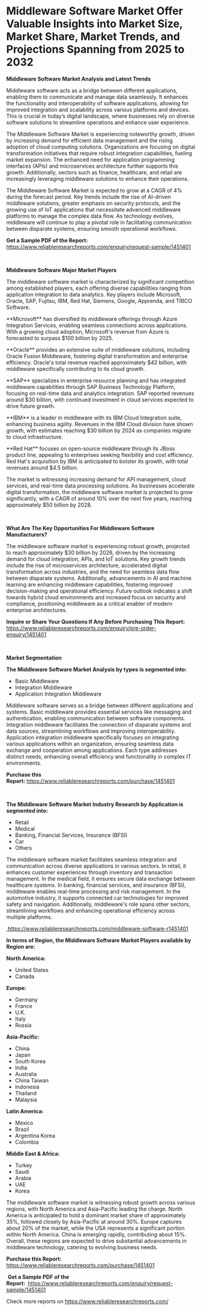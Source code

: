 <p><h1>Middleware Software Market Offer Valuable Insights into Market Size, Market Share, Market Trends, and Projections Spanning from 2025 to 2032</h1></p><p><strong>Middleware Software Market Analysis and Latest Trends</strong></p>
<p><p>Middleware software acts as a bridge between different applications, enabling them to communicate and manage data seamlessly. It enhances the functionality and interoperability of software applications, allowing for improved integration and scalability across various platforms and devices. This is crucial in today’s digital landscape, where businesses rely on diverse software solutions to streamline operations and enhance user experience.</p><p>The Middleware Software Market is experiencing noteworthy growth, driven by increasing demand for efficient data management and the rising adoption of cloud computing solutions. Organizations are focusing on digital transformation initiatives that require robust integration capabilities, fueling market expansion. The enhanced need for application programming interfaces (APIs) and microservices architecture further supports this growth. Additionally, sectors such as finance, healthcare, and retail are increasingly leveraging middleware solutions to enhance their operations.</p><p>The Middleware Software Market is expected to grow at a CAGR of 4% during the forecast period. Key trends include the rise of AI-driven middleware solutions, greater emphasis on security protocols, and the growing use of IoT applications that necessitate advanced middleware platforms to manage the complex data flow. As technology evolves, middleware will continue to play a pivotal role in facilitating communication between disparate systems, ensuring smooth operational workflows.</p></p>
<p><strong>Get a Sample PDF of the Report:&nbsp;</strong> <a href="https://www.reliableresearchreports.com/enquiry/request-sample/1451401?utm_campaign=2203&utm_medium=2&utm_source=Github&utm_content=ia&utm_term=09032025&utm_id=middleware-software">https://www.reliableresearchreports.com/enquiry/request-sample/1451401</a></p>
<p>&nbsp;</p>
<p><strong>Middleware Software Major Market Players</strong></p>
<p><p>The middleware software market is characterized by significant competition among established players, each offering diverse capabilities ranging from application integration to data analytics. Key players include Microsoft, Oracle, SAP, Fujitsu, IBM, Red Hat, Siemens, Google, Apprenda, and TIBCO Software.</p><p>**Microsoft** has diversified its middleware offerings through Azure Integration Services, enabling seamless connections across applications. With a growing cloud adoption, Microsoft's revenue from Azure is forecasted to surpass $100 billion by 2025.</p><p>**Oracle** provides an extensive suite of middleware solutions, including Oracle Fusion Middleware, fostering digital transformation and enterprise efficiency. Oracle's total revenue reached approximately $42 billion, with middleware specifically contributing to its cloud growth.</p><p>**SAP** specializes in enterprise resource planning and has integrated middleware capabilities through SAP Business Technology Platform, focusing on real-time data and analytics integration. SAP reported revenues around $30 billion, with continued investment in cloud services expected to drive future growth.</p><p>**IBM** is a leader in middleware with its IBM Cloud Integration suite, enhancing business agility. Revenues in the IBM Cloud division have shown growth, with estimates reaching $30 billion by 2024 as companies migrate to cloud infrastructure.</p><p>**Red Hat** focuses on open-source middleware through its JBoss product line, appealing to enterprises seeking flexibility and cost efficiency. Red Hat's acquisition by IBM is anticipated to bolster its growth, with total revenues around $4.5 billion.</p><p>The market is witnessing increasing demand for API management, cloud services, and real-time data processing solutions. As businesses accelerate digital transformation, the middleware software market is projected to grow significantly, with a CAGR of around 10% over the next five years, reaching approximately $50 billion by 2028.</p></p>
<p>&nbsp;</p>
<p><strong>What Are The Key Opportunities For Middleware Software Manufacturers?</strong></p>
<p><p>The middleware software market is experiencing robust growth, projected to reach approximately $30 billion by 2026, driven by the increasing demand for cloud integration, APIs, and IoT solutions. Key growth trends include the rise of microservices architecture, accelerated digital transformation across industries, and the need for seamless data flow between disparate systems. Additionally, advancements in AI and machine learning are enhancing middleware capabilities, fostering improved decision-making and operational efficiency. Future outlook indicates a shift towards hybrid cloud environments and increased focus on security and compliance, positioning middleware as a critical enabler of modern enterprise architectures.</p></p>
<p><strong>Inquire or Share Your Questions If Any Before Purchasing This Report:</strong> <a href="https://www.reliableresearchreports.com/enquiry/pre-order-enquiry/1451401?utm_campaign=2203&utm_medium=2&utm_source=Github&utm_content=ia&utm_term=09032025&utm_id=middleware-software">https://www.reliableresearchreports.com/enquiry/pre-order-enquiry/1451401</a></p>
<p>&nbsp;</p>
<p><strong>Market Segmentation</strong></p>
<p><strong>The Middleware Software Market Analysis by types is segmented into:</strong></p>
<p><ul><li>Basic Middleware</li><li>Integration Middleware</li><li>Application Integration Middleware</li></ul></p>
<p><p>Middleware software serves as a bridge between different applications and systems. Basic middleware provides essential services like messaging and authentication, enabling communication between software components. Integration middleware facilitates the connection of disparate systems and data sources, streamlining workflows and improving interoperability. Application integration middleware specifically focuses on integrating various applications within an organization, ensuring seamless data exchange and cooperation among applications. Each type addresses distinct needs, enhancing overall efficiency and functionality in complex IT environments.</p></p>
<p><strong>Purchase this Report:&nbsp;</strong><a href="https://www.reliableresearchreports.com/purchase/1451401?utm_campaign=2203&utm_medium=2&utm_source=Github&utm_content=ia&utm_term=09032025&utm_id=middleware-software">https://www.reliableresearchreports.com/purchase/1451401</a></p>
<p>&nbsp;</p>
<p><strong>The Middleware Software Market Industry Research by Application is segmented into:</strong></p>
<p><ul><li>Retail</li><li>Medical</li><li>Banking, Financial Services, Insurance (BFSI)</li><li>Car</li><li>Others</li></ul></p>
<p><p>The middleware software market facilitates seamless integration and communication across diverse applications in various sectors. In retail, it enhances customer experiences through inventory and transaction management. In the medical field, it ensures secure data exchange between healthcare systems. In banking, financial services, and insurance (BFSI), middleware enables real-time processing and risk management. In the automotive industry, it supports connected car technologies for improved safety and navigation. Additionally, middleware's role spans other sectors, streamlining workflows and enhancing operational efficiency across multiple platforms.</p></p>
<p><a href="https://www.reliableresearchreports.com/middleware-software-r1451401?utm_campaign=2203&utm_medium=2&utm_source=Github&utm_content=ia&utm_term=09032025&utm_id=middleware-software">&nbsp;https://www.reliableresearchreports.com/middleware-software-r1451401</a></p>
<p><strong>In terms of Region, the Middleware Software Market Players available by Region are:</strong></p>
<p>
    <p> <strong> North America: </strong>
        <ul>
            <li>United States</li>
            <li>Canada</li>
        </ul>
        </p> 
    <p> <strong> Europe: </strong>
        <ul>
            <li>Germany</li>
            <li>France</li>
            <li>U.K.</li>
            <li>Italy</li>
            <li>Russia</li>
        </ul>
        </p> 
    <p> <strong> Asia-Pacific: </strong>
        <ul>
            <li>China</li>
            <li>Japan</li>
            <li>South Korea</li>
            <li>India</li>
            <li>Australia</li>
            <li>China Taiwan</li>
            <li>Indonesia</li>
            <li>Thailand</li>
            <li>Malaysia</li>
        </ul>
        </p> 
    <p> <strong> Latin America: </strong>
        <ul>
            <li>Mexico</li>
            <li>Brazil</li>
            <li>Argentina Korea</li>
            <li>Colombia</li>
        </ul>
        </p> 
    <p> <strong> Middle East & Africa: </strong>
        <ul>
            <li>Turkey</li>
            <li>Saudi</li>
            <li>Arabia</li>
            <li>UAE</li>
            <li>Korea</li>
        </ul>
    </p>
    </p>
<p><p>The middleware software market is witnessing robust growth across various regions, with North America and Asia-Pacific leading the charge. North America is anticipated to hold a dominant market share of approximately 35%, followed closely by Asia-Pacific at around 30%. Europe captures about 20% of the market, while the USA represents a significant portion within North America. China is emerging rapidly, contributing about 15%. Overall, these regions are expected to drive substantial advancements in middleware technology, catering to evolving business needs.</p></p>
<p><strong>Purchase this Report: </strong><a href="https://www.reliableresearchreports.com/purchase/1451401?utm_campaign=2203&utm_medium=2&utm_source=Github&utm_content=ia&utm_term=09032025&utm_id=middleware-software">https://www.reliableresearchreports.com/purchase/1451401</a></p>
<p>&nbsp;<strong>Get a Sample PDF of the Report:&nbsp;&nbsp;</strong><a href="https://www.reliableresearchreports.com/enquiry/request-sample/1451401?utm_campaign=2203&utm_medium=2&utm_source=Github&utm_content=ia&utm_term=09032025&utm_id=middleware-software">https://www.reliableresearchreports.com/enquiry/request-sample/1451401</a></p>
<p><strong></strong></p>
<p>Check more reports on <a href="https://www.reliableresearchreports.com/?utm_campaign=2203&utm_medium=2&utm_source=Github&utm_content=ia&utm_term=09032025&utm_id=middleware-software">https://www.reliableresearchreports.com/</a></p>